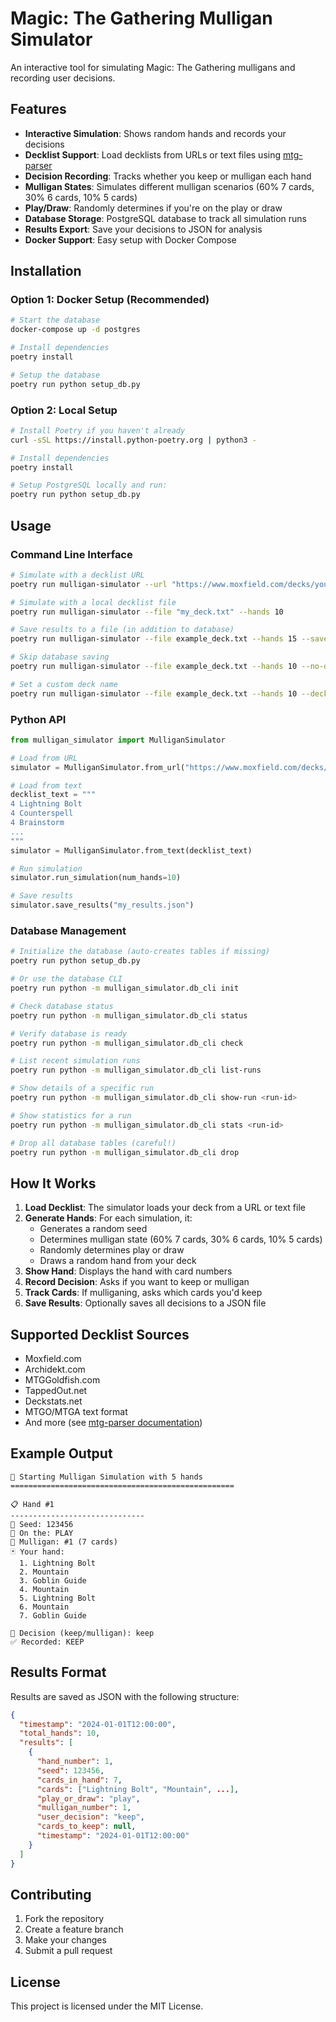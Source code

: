 # Magic: The Gathering Mulligan Simulator

An interactive tool for simulating Magic: The Gathering mulligans and recording user decisions.

## Features

- **Interactive Simulation**: Shows random hands and records your decisions
- **Decklist Support**: Load decklists from URLs or text files using [mtg-parser](https://github.com/lheyberger/mtg-parser)
- **Decision Recording**: Tracks whether you keep or mulligan each hand
- **Mulligan States**: Simulates different mulligan scenarios (60% 7 cards, 30% 6 cards, 10% 5 cards)
- **Play/Draw**: Randomly determines if you're on the play or draw
- **Database Storage**: PostgreSQL database to track all simulation runs
- **Results Export**: Save your decisions to JSON for analysis
- **Docker Support**: Easy setup with Docker Compose

## Installation

### Option 1: Docker Setup (Recommended)

```bash
# Start the database
docker-compose up -d postgres

# Install dependencies
poetry install

# Setup the database
poetry run python setup_db.py
```

### Option 2: Local Setup

```bash
# Install Poetry if you haven't already
curl -sSL https://install.python-poetry.org | python3 -

# Install dependencies
poetry install

# Setup PostgreSQL locally and run:
poetry run python setup_db.py
```

## Usage

### Command Line Interface

```bash
# Simulate with a decklist URL
poetry run mulligan-simulator --url "https://www.moxfield.com/decks/your-deck-id" --hands 20

# Simulate with a local decklist file
poetry run mulligan-simulator --file "my_deck.txt" --hands 10

# Save results to a file (in addition to database)
poetry run mulligan-simulator --file example_deck.txt --hands 15 --save "results.json"

# Skip database saving
poetry run mulligan-simulator --file example_deck.txt --hands 10 --no-db

# Set a custom deck name
poetry run mulligan-simulator --file example_deck.txt --hands 10 --deck-name "My Burn Deck"
```

### Python API

```python
from mulligan_simulator import MulliganSimulator

# Load from URL
simulator = MulliganSimulator.from_url("https://www.moxfield.com/decks/your-deck-id")

# Load from text
decklist_text = """
4 Lightning Bolt
4 Counterspell
4 Brainstorm
...
"""
simulator = MulliganSimulator.from_text(decklist_text)

# Run simulation
simulator.run_simulation(num_hands=10)

# Save results
simulator.save_results("my_results.json")
```

### Database Management

```bash
# Initialize the database (auto-creates tables if missing)
poetry run python setup_db.py

# Or use the database CLI
poetry run python -m mulligan_simulator.db_cli init

# Check database status
poetry run python -m mulligan_simulator.db_cli status

# Verify database is ready
poetry run python -m mulligan_simulator.db_cli check

# List recent simulation runs
poetry run python -m mulligan_simulator.db_cli list-runs

# Show details of a specific run
poetry run python -m mulligan_simulator.db_cli show-run <run-id>

# Show statistics for a run
poetry run python -m mulligan_simulator.db_cli stats <run-id>

# Drop all database tables (careful!)
poetry run python -m mulligan_simulator.db_cli drop
```

## How It Works

1. **Load Decklist**: The simulator loads your deck from a URL or text file
2. **Generate Hands**: For each simulation, it:
   - Generates a random seed
   - Determines mulligan state (60% 7 cards, 30% 6 cards, 10% 5 cards)
   - Randomly determines play or draw
   - Draws a random hand from your deck
3. **Show Hand**: Displays the hand with card numbers
4. **Record Decision**: Asks if you want to keep or mulligan
5. **Track Cards**: If mulliganing, asks which cards you'd keep
6. **Save Results**: Optionally saves all decisions to a JSON file

## Supported Decklist Sources

- Moxfield.com
- Archidekt.com
- MTGGoldfish.com
- TappedOut.net
- Deckstats.net
- MTGO/MTGA text format
- And more (see [mtg-parser documentation](https://github.com/lheyberger/mtg-parser))

## Example Output

```
🎯 Starting Mulligan Simulation with 5 hands
==================================================

📋 Hand #1
------------------------------
🎲 Seed: 123456
🎯 On the: PLAY
🔄 Mulligan: #1 (7 cards)
🃏 Your hand:
  1. Lightning Bolt
  2. Mountain
  3. Goblin Guide
  4. Mountain
  5. Lightning Bolt
  6. Mountain
  7. Goblin Guide

🤔 Decision (keep/mulligan): keep
✅ Recorded: KEEP
```

## Results Format

Results are saved as JSON with the following structure:

```json
{
  "timestamp": "2024-01-01T12:00:00",
  "total_hands": 10,
  "results": [
    {
      "hand_number": 1,
      "seed": 123456,
      "cards_in_hand": 7,
      "cards": ["Lightning Bolt", "Mountain", ...],
      "play_or_draw": "play",
      "mulligan_number": 1,
      "user_decision": "keep",
      "cards_to_keep": null,
      "timestamp": "2024-01-01T12:00:00"
    }
  ]
}
```

## Contributing

1. Fork the repository
2. Create a feature branch
3. Make your changes
4. Submit a pull request

## License

This project is licensed under the MIT License.